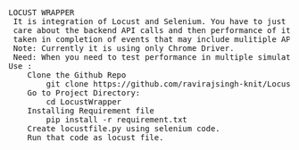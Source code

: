 <pre>
LOCUST WRAPPER
 It is integration of Locust and Selenium. You have to just care about selenium code for automation and this wrapper will auomatically
 care about the backend API calls and then performance of it will be displayed in locust frontend. You can also get the overall time 
 taken in completion of events that may include mulitiple API calls. 
 Note: Currently it is using only Chrome Driver.
 Need: When you need to test performance in multiple simulated user environment. You can provide data using csv file.
Use :
    Clone the Github Repo
        git clone https://github.com/ravirajsingh-knit/LocustWrapper.git
    Go to Project Directory:
	    cd LocustWrapper
    Installing Requirement file
        pip install -r requirement.txt
    Create locustfile.py using selenium code.
    Run that code as locust file.

</pre
